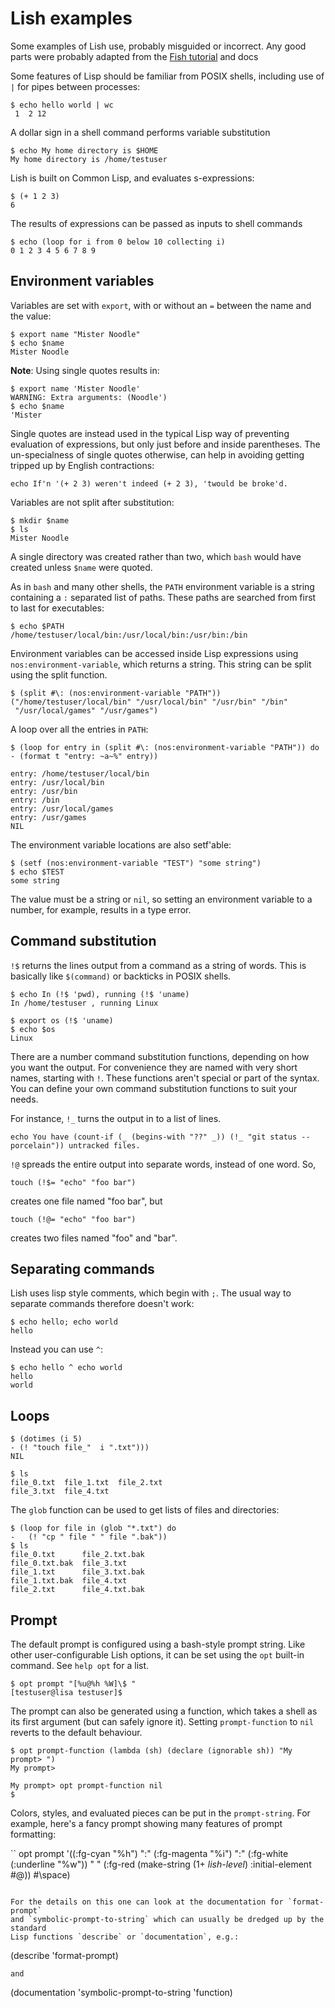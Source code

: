 Lish examples
=============

Some examples of Lish use, probably misguided or incorrect.
Any good parts were probably adapted from the [Fish tutorial](https://fishshell.com/docs/current/tutorial.html)
and docs 

Some features of Lisp should be familiar from POSIX shells, including use of
`|` for pipes between processes:
```
$ echo hello world | wc
 1  2 12
```

A dollar sign in a shell command performs variable substitution
```
$ echo My home directory is $HOME
My home directory is /home/testuser
```

Lish is built on Common Lisp, and evaluates s-expressions:
```
$ (+ 1 2 3)
6
```

The results of expressions can be passed as inputs to shell commands
```
$ echo (loop for i from 0 below 10 collecting i)
0 1 2 3 4 5 6 7 8 9
```

Environment variables
---------------------

Variables are set with `export`, with or without an `=` between the name and the value:
```
$ export name "Mister Noodle"
$ echo $name
Mister Noodle
```

**Note**: Using single quotes results in:
```
$ export name 'Mister Noodle'
WARNING: Extra arguments: (Noodle')
$ echo $name
'Mister
```

Single quotes are instead used in the typical Lisp way of preventing evaluation
of expressions, but only just before and inside parentheses. The un-specialness
of single quotes otherwise, can help in avoiding getting tripped up by English
contractions:

```
echo If'n '(+ 2 3) weren't indeed (+ 2 3), 'twould be broke'd.
```

Variables are not split after substitution:
```
$ mkdir $name
$ ls
Mister Noodle
```
A single directory was created rather than two, which `bash` would have created unless `$name` were quoted.

As in `bash` and many other shells, the `PATH` environment variable is
a string containing a `:` separated list of paths.
These paths are searched from first to last for executables:
```
$ echo $PATH
/home/testuser/local/bin:/usr/local/bin:/usr/bin:/bin
```

Environment variables can be accessed inside Lisp expressions using
`nos:environment-variable`, which returns a string. This string can be split
using the split function.

```
$ (split #\: (nos:environment-variable "PATH"))
("/home/testuser/local/bin" "/usr/local/bin" "/usr/bin" "/bin"
 "/usr/local/games" "/usr/games")
```

A loop over all the entries in `PATH`:
```
$ (loop for entry in (split #\: (nos:environment-variable "PATH")) do
- (format t "entry: ~a~%" entry))

entry: /home/testuser/local/bin
entry: /usr/local/bin
entry: /usr/bin
entry: /bin
entry: /usr/local/games
entry: /usr/games
NIL
```

The environment variable locations are also setf'able:
```
$ (setf (nos:environment-variable "TEST") "some string")
$ echo $TEST
some string
```
The value must be a string or `nil`, so setting an environment
variable to a number, for example, results in a type error.

Command substitution
--------------------
`!$` returns the lines output from a command as a string of words. This is
basically like `$(command)` or backticks in POSIX shells.

```
$ echo In (!$ 'pwd), running (!$ 'uname)
In /home/testuser , running Linux
```

```
$ export os (!$ 'uname)
$ echo $os
Linux
```

There are a number command substitution functions, depending on how you want
the output. For convenience they are named with very short names, starting with
`!`. These functions aren't special or part of the syntax. You can define your
own command substitution functions to suit your needs.

For instance, `!_` turns the output in to a list of lines.

```
echo You have (count-if (_ (begins-with "??" _)) (!_ "git status --porcelain")) untracked files.
```

`!@` spreads the entire output into separate words, instead of one word.
So,
```
touch (!$= "echo" "foo bar")
```
creates one file named "foo bar", but
```
touch (!@= "echo" "foo bar")
```
creates two files named "foo" and "bar".


Separating commands
-------------------

Lish uses lisp style comments, which begin with `;`.
The usual way to separate commands therefore doesn't work:

```
$ echo hello; echo world
hello
```
Instead you can use `^`:

```
$ echo hello ^ echo world
hello
world
```

Loops
-----

```
$ (dotimes (i 5)
- (! "touch file_"  i ".txt")))
NIL

$ ls
file_0.txt  file_1.txt  file_2.txt
file_3.txt  file_4.txt
```

The `glob` function can be used to get lists of files
and directories:

```
$ (loop for file in (glob "*.txt") do
-   (! "cp " file " " file ".bak"))
$ ls
file_0.txt      file_2.txt.bak
file_0.txt.bak  file_3.txt
file_1.txt      file_3.txt.bak
file_1.txt.bak  file_4.txt
file_2.txt      file_4.txt.bak
```

Prompt
------

The default prompt is configured using a bash-style prompt string.
Like other user-configurable Lish options, it can be set using the
`opt` built-in command. See `help opt` for a list.
```
$ opt prompt "[%u@%h %W]\$ "
[testuser@lisa testuser]$ 
```

The prompt can also be generated using a function, which takes a shell
as its first argument (but can safely ignore it). Setting
`prompt-function` to `nil` reverts to the default behaviour.
```
$ opt prompt-function (lambda (sh) (declare (ignorable sh)) "My prompt> ")
My prompt> 

My prompt> opt prompt-function nil
$ 
```

Colors, styles, and evaluated pieces can be put in the `prompt-string`.
For example, here's a fancy prompt showing many features of prompt formatting:

``
opt prompt '((:fg-cyan "%h") ":" (:fg-magenta "%i") ":"
              (:fg-white (:underline "%w")) " "
	      (:fg-red (make-string (1+ *lish-level*) :initial-element #\@))
	      #\space)
```

For the details on this one can look at the documentation for `format-prompt`
and `symbolic-prompt-to-string` which can usually be dredged up by the standard
Lisp functions `describe` or `documentation`, e.g.:

```
(describe 'format-prompt)
```
and

```
(documentation 'symbolic-prompt-to-string 'function)
```
